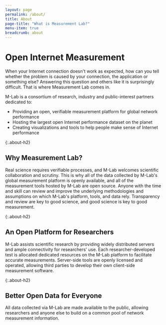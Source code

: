 ```yaml
---
layout: page
permalink: /about/
title: About
page-title: "What is Measurement Lab?"
menu-item: true
breadcrumb: about
---
```


# Open Internet Measurement

When your Internet connection doesn't work as expected, how can you tell whether the problem is caused by your connection, the application or something else? Answering this question and others like it is surprisingly difficult. That is where Measurement Lab comes in.

M-Lab is a consortium of research, industry and public-interest partners dedicated to:

* Providing an open, verifiable measurement platform for global network performance
* Hosting the largest open Internet performance dataset on the planet
* Creating visualizations and tools to help people make sense of Internet performance

{:.about-h2}
## Why Measurement Lab?

Real science requires verifiable processes, and M-Lab welcomes scientific collaboration and scrutiny. This is why all of the data collected by M-Lab's global measurement platform is openly available, and all of the measurement tools hosted by M-Lab are open source. Anyone with the time and skill can review and improve the underlying methodologies and assumptions on which M-Lab's platform, tools, and data rely. Transparency and review are key to good science, and good science is key to good measurement.

{:.about-h2}
## An Open Platform for Researchers

M-Lab assists scientific research by providing widely distributed servers and ample connectivity for researchers' use. Each researcher-developed test is allocated dedicated resources on the M-Lab platform to facilitate accurate measurements. Server-side tools are openly licensed and operated, allowing third parties to develop their own client-side measurement software.

{:.about-h2}
## Better Open Data for Everyone

All data collected via M-Lab are made available to the public, allowing researchers and anyone else to build on a common pool of network measurement information.